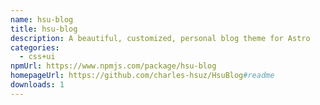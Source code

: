 ```yaml
---
name: hsu-blog
title: hsu-blog
description: A beautiful, customized, personal blog theme for Astro
categories:
  - css+ui
npmUrl: https://www.npmjs.com/package/hsu-blog
homepageUrl: https://github.com/charles-hsuz/HsuBlog#readme
downloads: 1
---
```

